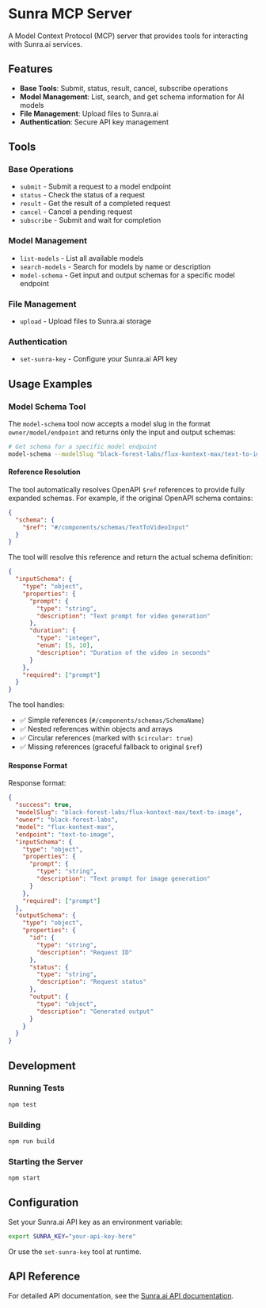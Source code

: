 # Sunra MCP Server

A Model Context Protocol (MCP) server that provides tools for interacting with Sunra.ai services.

## Features

- **Base Tools**: Submit, status, result, cancel, subscribe operations
- **Model Management**: List, search, and get schema information for AI models
- **File Management**: Upload files to Sunra.ai
- **Authentication**: Secure API key management

## Tools

### Base Operations

- `submit` - Submit a request to a model endpoint
- `status` - Check the status of a request
- `result` - Get the result of a completed request
- `cancel` - Cancel a pending request
- `subscribe` - Submit and wait for completion

### Model Management

- `list-models` - List all available models
- `search-models` - Search for models by name or description
- `model-schema` - Get input and output schemas for a specific model endpoint

### File Management

- `upload` - Upload files to Sunra.ai storage

### Authentication

- `set-sunra-key` - Configure your Sunra.ai API key

## Usage Examples

### Model Schema Tool

The `model-schema` tool now accepts a model slug in the format `owner/model/endpoint` and returns only the input and output schemas:

```bash
# Get schema for a specific model endpoint
model-schema --modelSlug "black-forest-labs/flux-kontext-max/text-to-image"
```

#### Reference Resolution

The tool automatically resolves OpenAPI `$ref` references to provide fully expanded schemas. For example, if the original OpenAPI schema contains:

```json
{
  "schema": {
    "$ref": "#/components/schemas/TextToVideoInput"
  }
}
```

The tool will resolve this reference and return the actual schema definition:

```json
{
  "inputSchema": {
    "type": "object",
    "properties": {
      "prompt": {
        "type": "string",
        "description": "Text prompt for video generation"
      },
      "duration": {
        "type": "integer",
        "enum": [5, 10],
        "description": "Duration of the video in seconds"
      }
    },
    "required": ["prompt"]
  }
}
```

The tool handles:
- ✅ Simple references (`#/components/schemas/SchemaName`)
- ✅ Nested references within objects and arrays
- ✅ Circular references (marked with `$circular: true`)
- ✅ Missing references (graceful fallback to original `$ref`)

#### Response Format

Response format:
```json
{
  "success": true,
  "modelSlug": "black-forest-labs/flux-kontext-max/text-to-image",
  "owner": "black-forest-labs",
  "model": "flux-kontext-max",
  "endpoint": "text-to-image",
  "inputSchema": {
    "type": "object",
    "properties": {
      "prompt": {
        "type": "string",
        "description": "Text prompt for image generation"
      }
    },
    "required": ["prompt"]
  },
  "outputSchema": {
    "type": "object",
    "properties": {
      "id": {
        "type": "string",
        "description": "Request ID"
      },
      "status": {
        "type": "string",
        "description": "Request status"
      },
      "output": {
        "type": "object",
        "description": "Generated output"
      }
    }
  }
}
```

## Development

### Running Tests

```bash
npm test
```

### Building

```bash
npm run build
```

### Starting the Server

```bash
npm start
```

## Configuration

Set your Sunra.ai API key as an environment variable:

```bash
export SUNRA_KEY="your-api-key-here"
```

Or use the `set-sunra-key` tool at runtime.

## API Reference

For detailed API documentation, see the [Sunra.ai API documentation](https://docs.sunra.ai/). 
